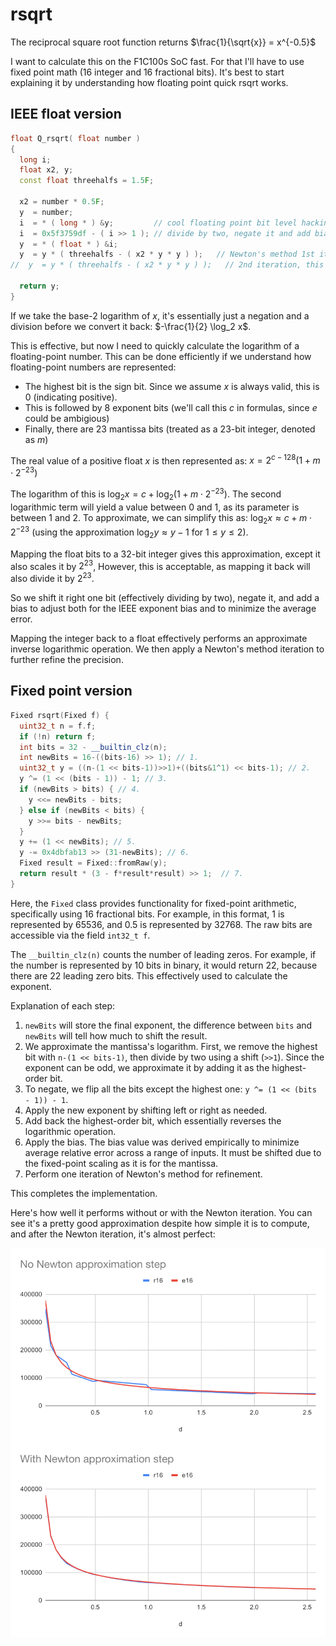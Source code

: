 # rsqrt

The reciprocal square root function returns $\frac{1}{\sqrt{x}} = x^{-0.5}$

I want to calculate this on the F1C100s SoC fast. For that I'll have to use fixed point math (16 integer and 16 fractional bits).
It's best to start explaining it by understanding how floating point quick rsqrt works.

## IEEE float version

```C++
float Q_rsqrt( float number )
{
  long i;
  float x2, y;
  const float threehalfs = 1.5F;

  x2 = number * 0.5F;
  y  = number;
  i  = * ( long * ) &y;         // cool floating point bit level hacking to take the logarithm
  i  = 0x5f3759df - ( i >> 1 ); // divide by two, negate it and add bias
  y  = * ( float * ) &i;
  y  = y * ( threehalfs - ( x2 * y * y ) );   // Newton's method 1st iteration
//	y  = y * ( threehalfs - ( x2 * y * y ) );   // 2nd iteration, this can be removed

  return y;
}
```

If we take the base-2 logarithm of $x$, it's essentially just a negation and a division before we convert it back: $-\frac{1}{2} \log_2 x$.

This is effective, but now I need to quickly calculate the logarithm of a floating-point number.
This can be done efficiently if we understand how floating-point numbers are represented:
- The highest bit is the sign bit. Since we assume $x$ is always valid, this is 0 (indicating positive).
- This is followed by 8 exponent bits (we'll call this $c$ in formulas, since $e$ could be ambigious)
- Finally, there are 23 mantissa bits (treated as a 23-bit integer, denoted as $m$)

The real value of a positive float $x$ is then represented as: $x = 2^{c-128}(1+m \cdot 2^{-23})$

The logarithm of this is $\log_2 x = c + \log_2(1 + m \cdot 2^{-23})$. The second logarithmic term will yield a value between 0 and 1,
as its parameter is between 1 and 2. To approximate, we can simplify this as: $\log_2 x \approx c + m \cdot 2^{-23}$ (using the approximation $\log_2 y \approx y - 1$ for $1 \le y \le 2$).

Mapping the float bits to a 32-bit integer gives this approximation, except it also scales it by $2^{23}$, However, this is acceptable, as mapping it back will also divide it by $2^{23}$.

So we shift it right one bit (effectively dividing by two), negate it, and add a bias to adjust both for the IEEE exponent bias and to minimize the average error.

Mapping the integer back to a float effectively performs an approximate inverse logarithmic operation. We then apply a Newton's method iteration to further refine the precision.

## Fixed point version

```C++
Fixed rsqrt(Fixed f) {
  uint32_t n = f.f;
  if (!n) return f;
  int bits = 32 - __builtin_clz(n);
  int newBits = 16-((bits-16) >> 1); // 1.
  uint32_t y = ((n-(1 << bits-1))>>1)+((bits&1^1) << bits-1); // 2.
  y ^= (1 << (bits - 1)) - 1; // 3.
  if (newBits > bits) { // 4.
    y <<= newBits - bits;
  } else if (newBits < bits) {
    y >>= bits - newBits;
  }
  y += (1 << newBits); // 5.
  y -= 0x4dbfab13 >> (31-newBits); // 6.
  Fixed result = Fixed::fromRaw(y);
  return result * (3 - f*result*result) >> 1;  // 7.
}
```

Here, the `Fixed` class provides functionality for fixed-point arithmetic,
specifically using 16 fractional bits. For example, in this format,
1 is represented by 65536, and 0.5 is represented by 32768.
The raw bits are accessible via the field `int32_t f`.

The `__builtin_clz(n)` counts the number of leading zeros. For example, if the number is represented by 10 bits in binary, it would return 22, because there are 22 leading zero bits.
This effectively used to calculate the exponent.

Explanation of each step:

1. `newBits` will store the final exponent, the difference between `bits` and `newBits` will tell how much to shift the result.
2. We approximate the mantissa's logarithm. First, we remove the highest bit with `n-(1 << bits-1)`, then divide by two using a shift (`>>1`). Since the exponent can be odd, we approximate it by adding it as the highest-order bit.
3. To negate, we flip all the bits except the highest one: `y ^= (1 << (bits - 1)) - 1`.
4. Apply the new exponent by shifting left or right as needed.
5. Add back the highest-order bit, which essentially reverses the logarithmic operation.
6. Apply the bias. The bias value was derived empirically to minimize average relative error across a range of inputs. It must be shifted due to the fixed-point scaling as it is for the mantissa.
7. Perform one iteration of Newton's method for refinement.

This completes the implementation.

Here's how well it performs without or with the Newton iteration. You can see it's a pretty good approximation despite how simple it is to compute, and after the Newton iteration, it's almost perfect:

![Comparison of fixed point rsqrt approximation with and without Newton iteration](fx_rsqrt.png)
